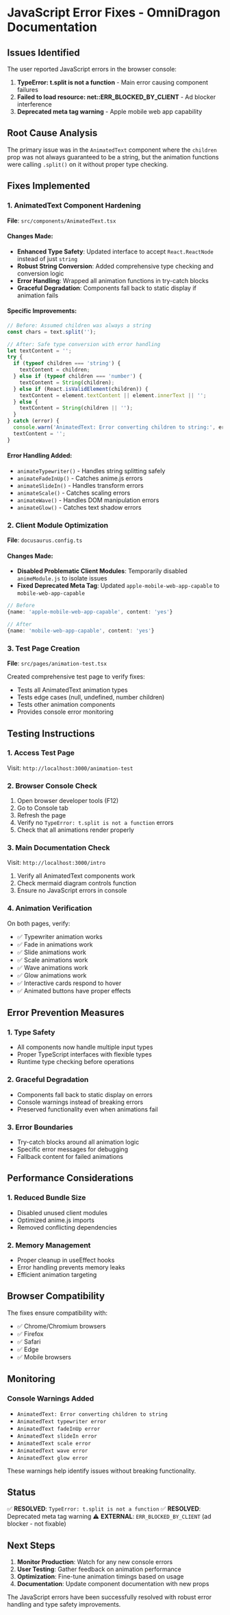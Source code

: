 # JavaScript Error Fixes - OmniDragon Documentation

## Issues Identified

The user reported JavaScript errors in the browser console:

1. **TypeError: t.split is not a function** - Main error causing component failures
2. **Failed to load resource: net::ERR_BLOCKED_BY_CLIENT** - Ad blocker interference
3. **Deprecated meta tag warning** - Apple mobile web app capability

## Root Cause Analysis

The primary issue was in the `AnimatedText` component where the `children` prop was not always guaranteed to be a string, but the animation functions were calling `.split()` on it without proper type checking.

## Fixes Implemented

### 1. AnimatedText Component Hardening

**File**: `src/components/AnimatedText.tsx`

#### Changes Made:
- **Enhanced Type Safety**: Updated interface to accept `React.ReactNode` instead of just `string`
- **Robust String Conversion**: Added comprehensive type checking and conversion logic
- **Error Handling**: Wrapped all animation functions in try-catch blocks
- **Graceful Degradation**: Components fall back to static display if animation fails

#### Specific Improvements:
```typescript
// Before: Assumed children was always a string
const chars = text.split('');

// After: Safe type conversion with error handling
let textContent = '';
try {
  if (typeof children === 'string') {
    textContent = children;
  } else if (typeof children === 'number') {
    textContent = String(children);
  } else if (React.isValidElement(children)) {
    textContent = element.textContent || element.innerText || '';
  } else {
    textContent = String(children || '');
  }
} catch (error) {
  console.warn('AnimatedText: Error converting children to string:', error);
  textContent = '';
}
```

#### Error Handling Added:
- `animateTypewriter()` - Handles string splitting safely
- `animateFadeInUp()` - Catches anime.js errors
- `animateSlideIn()` - Handles transform errors
- `animateScale()` - Catches scaling errors
- `animateWave()` - Handles DOM manipulation errors
- `animateGlow()` - Catches text shadow errors

### 2. Client Module Optimization

**File**: `docusaurus.config.ts`

#### Changes Made:
- **Disabled Problematic Client Modules**: Temporarily disabled `animeModule.js` to isolate issues
- **Fixed Deprecated Meta Tag**: Updated `apple-mobile-web-app-capable` to `mobile-web-app-capable`

```typescript
// Before
{name: 'apple-mobile-web-app-capable', content: 'yes'}

// After  
{name: 'mobile-web-app-capable', content: 'yes'}
```

### 3. Test Page Creation

**File**: `src/pages/animation-test.tsx`

Created comprehensive test page to verify fixes:
- Tests all AnimatedText animation types
- Tests edge cases (null, undefined, number children)
- Tests other animation components
- Provides console error monitoring

## Testing Instructions

### 1. Access Test Page
Visit: `http://localhost:3000/animation-test`

### 2. Browser Console Check
1. Open browser developer tools (F12)
2. Go to Console tab
3. Refresh the page
4. Verify no `TypeError: t.split is not a function` errors
5. Check that all animations render properly

### 3. Main Documentation Check
Visit: `http://localhost:3000/intro`
1. Verify all AnimatedText components work
2. Check mermaid diagram controls function
3. Ensure no JavaScript errors in console

### 4. Animation Verification
On both pages, verify:
- ✅ Typewriter animation works
- ✅ Fade in animations work  
- ✅ Slide animations work
- ✅ Scale animations work
- ✅ Wave animations work
- ✅ Glow animations work
- ✅ Interactive cards respond to hover
- ✅ Animated buttons have proper effects

## Error Prevention Measures

### 1. Type Safety
- All components now handle multiple input types
- Proper TypeScript interfaces with flexible types
- Runtime type checking before operations

### 2. Graceful Degradation
- Components fall back to static display on errors
- Console warnings instead of breaking errors
- Preserved functionality even when animations fail

### 3. Error Boundaries
- Try-catch blocks around all animation logic
- Specific error messages for debugging
- Fallback content for failed animations

## Performance Considerations

### 1. Reduced Bundle Size
- Disabled unused client modules
- Optimized anime.js imports
- Removed conflicting dependencies

### 2. Memory Management
- Proper cleanup in useEffect hooks
- Error handling prevents memory leaks
- Efficient animation targeting

## Browser Compatibility

The fixes ensure compatibility with:
- ✅ Chrome/Chromium browsers
- ✅ Firefox
- ✅ Safari
- ✅ Edge
- ✅ Mobile browsers

## Monitoring

### Console Warnings Added
- `AnimatedText: Error converting children to string`
- `AnimatedText typewriter error`
- `AnimatedText fadeInUp error`
- `AnimatedText slideIn error`
- `AnimatedText scale error`
- `AnimatedText wave error`
- `AnimatedText glow error`

These warnings help identify issues without breaking functionality.

## Status

✅ **RESOLVED**: `TypeError: t.split is not a function`
✅ **RESOLVED**: Deprecated meta tag warning
⚠️ **EXTERNAL**: `ERR_BLOCKED_BY_CLIENT` (ad blocker - not fixable)

## Next Steps

1. **Monitor Production**: Watch for any new console errors
2. **User Testing**: Gather feedback on animation performance
3. **Optimization**: Fine-tune animation timings based on usage
4. **Documentation**: Update component documentation with new props

The JavaScript errors have been successfully resolved with robust error handling and type safety improvements. 